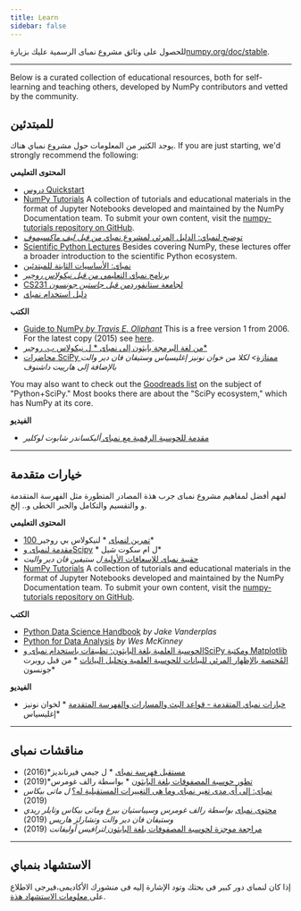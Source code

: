 ```yaml
---
title: Learn
sidebar: false
---
```


للحصول على وثائق مشروع نمباى الرسمية عليك بزيارة[numpy.org/doc/stable](https://numpy.org/doc/stable).

***

Below is a curated collection of educational resources, both for self-learning and teaching others, developed by NumPy contributors and vetted by the community.

## للمبتدئين

يوجد الكثير من المعلومات حول مشروع نمباي هناك. If you are just starting, we'd strongly recommend the following:

<i class="fas fa-chalkboard"></i> **المحتوى التعليمي**

* [دروس Quickstart](https://numpy.org/devdocs/user/quickstart.html)
* [NumPy Tutorials](https://numpy.org/numpy-tutorials) A collection of tutorials and educational materials in the format of Jupyter Notebooks developed and maintained by the NumPy Documentation team. To submit your own content, visit the [numpy-tutorials repository on GitHub](https://github.com/numpy/numpy-tutorials).
* [توضيح لنمباي: الدليل المرئي لمشروع نمباي *من قبل ليف ماكسيموف*](https://betterprogramming.pub/3b1d4976de1d?sk=57b908a77aa44075a49293fa1631dd9b)
* [Scientific Python Lectures](https://lectures.scientific-python.org/) Besides covering NumPy, these lectures offer a broader introduction to the scientific Python ecosystem.
* [نمباى: الأساسيات الثابتة للمبتدئين](https://numpy.org/devdocs/user/absolute_beginners.html)
* [برنامج نمباي التعليمي *من قبل نيكولاس روجير*](https://github.com/rougier/numpy-tutorial)
* [CS231 لجامعة ستانفورد*من قبل جاستين جونسون*](http://cs231n.github.io/python-numpy-tutorial/)
* [دليل استخدام نمباي](https://numpy.org/devdocs)

<i class="fas fa-book"></i> **الكتب**

* [Guide to NumPy *by Travis E. Oliphant*](https://web.mit.edu/dvp/Public/numpybook.pdf) This is a free version 1 from 2006. For the latest copy (2015) see [here](https://www.barnesandnoble.com/w/guide-to-numpy-travis-e-oliphant-phd/1144670472).
* [من لغة البرمجة بايثون إلى نمباى * ل نيكولاس ب. روجير*](https://www.labri.fr/perso/nrougier/from-python-to-numpy/)
* [محاضرات SciPy ممتازة](https://www.amazon.com/Elegant-SciPy-Art-Scientific-Python/dp/1491922877)*> لكلا من خوان نونيز إغليسياس وستيفان فان دير والت بالإضافة إلى هارييت داشنوف*

You may also want to check out the [Goodreads list](https://www.goodreads.com/shelf/show/python-scipy) on the subject of "Python+SciPy." Most books there are about the "SciPy ecosystem," which has NumPy at its core.

<i class="far fa-file-video"></i> **الفيديو**

* [مقدمة للحوسبة الرقمية مع نمباى ](http://youtu.be/ZB7BZMhfPgk) *أليكساندر شابوت لوكلير*

***

## خيارات متقدمة

لفهم أفضل لمفاهيم مشروع نمباى جرب هذة المصادر المتطورة مثل الفهرسة المتقدمة و والتقسيم والتكامل والجبر الخطى و.. إلخ.

<i class="fas fa-chalkboard"></i> **المحتوى التعليمي**

* [100 تمرين لنمباى](http://www.labri.fr/perso/nrougier/teaching/numpy.100/index.html) * لنيكولاس بي روجير*
* [مقدمة لنمباى وScipy](https://engineering.ucsb.edu/~shell/che210d/numpy.pdf) * ل ام سكوت شيل*
* [حقيبة نمباى للإسعافات الأولية ](http://mentat.za.net/numpy/numpy_advanced_slides/) *ل ستيفين فان دير واليت*
* [NumPy Tutorials](https://numpy.org/numpy-tutorials) A collection of tutorials and educational materials in the format of Jupyter Notebooks developed and maintained by the NumPy Documentation team. To submit your own content, visit the [numpy-tutorials repository on GitHub](https://github.com/numpy/numpy-tutorials).

<i class="fas fa-book"></i> **الكتب**

* [Python Data Science Handbook](https://www.amazon.com/Python-Data-Science-Handbook-Essential/dp/1098121228) *by Jake Vanderplas*
* [Python for Data Analysis](https://www.amazon.com/Python-Data-Analysis-Wrangling-Jupyter/dp/109810403X) *by Wes McKinney*
* [الحوسبة العلمية بلغة البايثون: تطبيقات باستخدام نمباى وSciPy ومكتبة Matplotlib المُختصة بالإظهار المرئي للبيانات للحوسبة العلمية وتحليل البيانات](https://www.amazon.com/Numerical-Python-Scientific-Applications-Matplotlib/dp/1484242459) * من قبل روبرت جونسون*

<i class="far fa-file-video"></i> **الفيديو**

* [خيارات نمباي المتقدمة - قواعد البث والمسارات والفهرسة المتقدمة](https://www.youtube.com/watch?v=cYugp9IN1-Q) * لخوان نونيز إغليسياس*

***

## مناقشات نمباى

* [مستقبل فهرسة نمباى](https://www.youtube.com/watch?v=o0EacbIbf58) * ل جيمي فيرنانديز*(2016)
* [تطور حوسبة المصفوفات بلغة البايثون](https://www.youtube.com/watch?v=HVLPJnvInzM&t=10s) * بواسطة رالف غومرس*(2019)
* [نمباى: إلى أى مدى تغير نمباى وما هى التغييرات المستقبلية له؟](https://www.youtube.com/watch?v=YFLVQFjRmPY) *ل ماتى بيكاس* (2019)
* [محتوى نمباى](https://www.youtube.com/watch?v=dBTJD_FDVjU) *بواسطة رالف غومرس وسيباستيان بيرغ وماتى بيكاس وتايلر ريدي وستيفان فان دير والت وتشارلز هاريس* (2019)
* [مراجعة موجزة لحوسبة المصفوفات بلغة البايثون ](https://www.youtube.com/watch?v=f176j2g2eNc) *لترافيس أوليفانت* (2019)

***

## الاستشهاد بنمباي

إذا كان لنمباى دور كبير فى بحثك وتود الإشارة إليه فى منشورك الأكاديمى،فيرجى الاطلاع على[ معلومات الاستشهاد هذة](/citing-numpy).
